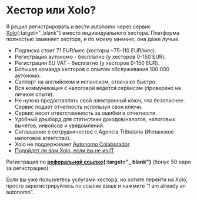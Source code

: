 # Хестор или Xolo?

Я решил регистрировать и вести autonomo через
сервис [Xolo](https://bit.ly/xolosignup){:target="_blank"} вместо
индивидуального хестора.
Платформа полностью заменяет хестора, и по моему мнению, она даже лучше.

- Подписка стоит 71 EUR/мес (хесторы ~75-110 EUR/мес).
- Регистрация аутономо - бесплатно (у хесторов 0-150 EUR).
- Регистрация EU VAT - бесплатно (у хесторов 0-150 EUR).
- Большая команда хесторов с опытом обслуживания 100 000 аутономо.
- Саппорт на английском и испанском, отвечают быстро.
- Вся коммуникация с налоговой ведется сервисом (проверено на личном опыте).
- Не нужно предоставлять свой электронный ключ, что безопаснее. Сервис
  подает отчетность используя свои ключи.
- Сервис несет ответственность за ошибки в отчетности.
- Удобный дэшборд для статистики доходов/налогов, налоговых вычетов,
  инвойсов и уведомлений.
- Соглашение о сотрудничестве с Agencia Tributaria (Испанское налоговое
  агентство).
- Xolo не поддерживает [Autonomo Colaborador](#autónomo-colaborador)
- [Подойдет ли вам Xolo, если вы не из IT](#подойдет-ли-вам-xolo-если-вы-не-из-it)

Регистрация по **[реферальной ссылке](https://bit.ly/xolosignup){:target="_
blank"}** (бонус 50 евро за регистрацию).

Если вы уже пользуетесь услугами хестора, но хотите перейти на Xolo, просто
зарегистрируйтесь по ссылке выше и нажмите “I am already an autonomo”.

